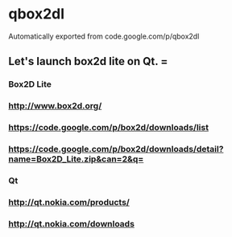 # qbox2dl
Automatically exported from code.google.com/p/qbox2dl

## Let's launch box2d lite on Qt. =

### Box2D Lite
### http://www.box2d.org/
### https://code.google.com/p/box2d/downloads/list
### https://code.google.com/p/box2d/downloads/detail?name=Box2D_Lite.zip&can=2&q=

### Qt
### http://qt.nokia.com/products/
### http://qt.nokia.com/downloads



